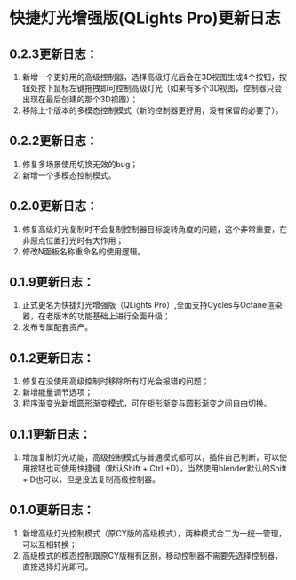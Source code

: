 # 快捷灯光增强版(QLights Pro)更新日志

## 0.2.3更新日志：
1. 新增一个更好用的高级控制器，选择高级灯光后会在3D视图生成4个按钮，按钮处按下鼠标左键拖拽即可控制高级灯光（如果有多个3D视图，控制器只会出现在最后创建的那个3D视图）；
2. 移除上个版本的多模态控制模式（新的控制器更好用，没有保留的必要了）。

## 0.2.2更新日志：
1. 修复多场景使用切换无效的bug；
2. 新增一个多模态控制模式。

## 0.2.0更新日志：
1. 修复高级灯光复制时不会复制控制器目标旋转角度的问题，这个非常重要，在非原点位置打光时有大作用；
2. 修改N面板名称重命名的使用逻辑。

## 0.1.9更新日志：
1. 正式更名为快捷灯光增强版（QLights Pro）,全面支持Cycles与Octane渲染器，在老版本的功能基础上进行全面升级；
2. 发布专属配套资产。

## 0.1.2更新日志：
1. 修复在没使用高级控制时移除所有灯光会报错的问题；
2. 新增能量调节选项；
3. 程序渐变光新增圆形渐变模式，可在矩形渐变与圆形渐变之间自由切换。

## 0.1.1更新日志：
1. 增加复制灯光功能，高级控制模式与普通模式都可以，插件自己判断，可以使用按钮也可使用快捷键（默认Shift + Ctrl +D），当然使用blender默认的Shift + D也可以，但是没法复制高级控制器。

## 0.1.0更新日志：
1. 新增高级灯光控制模式（原CY版的高级模式），两种模式合二为一统一管理，可以互相转换；
2. 高级模式的模态控制跟原CY版稍有区别，移动控制器不需要先选择控制器，直接选择灯光即可。